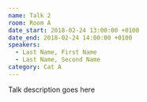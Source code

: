 ```yaml
---
name: Talk 2
room: Room A
date_start: 2018-02-24 13:00:00 +0100
date_end: 2018-02-24 14:00:00 +0100
speakers:
  - Last Name, First Name
  - Last Name, Second Name
category: Cat A
---
```


Talk description goes here